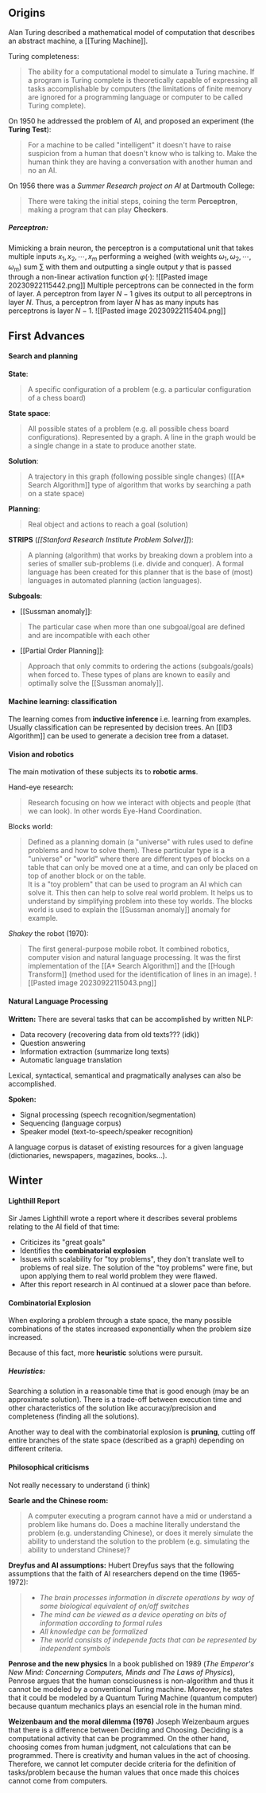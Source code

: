## Origins 
Alan Turing described a mathematical model of computation that describes an abstract machine, a [[Turing Machine]]. 

Turing completeness:
> The ability for a computational model to simulate a Turing machine. If a program is Turing complete is theoretically capable of expressing all tasks accomplishable by computers (the limitations of finite memory are ignored for a programming language or computer to be called Turing complete).

On 1950 he addressed the problem of AI, and proposed an experiment (the **Turing Test**):
> For a machine to be called "intelligent" it doesn't have to raise suspicion from a human that doesn't know who is talking to.  Make the human think they are having a conversation with another human and no an AI. 

On 1956 there was a _Summer Research project on AI_ at Dartmouth College:
> There were taking the initial steps, coining the term **Perceptron**, making a program that can play **Checkers**. 

##### Perceptron:
Mimicking a brain neuron, the perceptron is a computational unit that takes multiple inputs $x_1, x_2, \cdots, x_m$ performing a weighed (with weights $\omega_1, \omega_2, \cdots, \omega_m$) sum $\sum$ with them and outputting a single output $y$ that is passed through a non-linear activation function $\varphi (\cdot)$:
![[Pasted image 20230922115442.png]]
Multiple perceptrons can be connected in the form of layer. A perceptron from layer $N-1$ gives its output to all perceptrons in layer $N$. Thus, a perceptron from layer $N$ has as many inputs has perceptrons is layer $N-1$. 
![[Pasted image 20230922115404.png]]

## First Advances
#### Search and planning
**State**:
>A specific configuration of a problem (e.g. a particular configuration of a chess board)

**State space**:
>All possible states of a problem (e.g. all possible chess board configurations). Represented by a graph. A line in the graph would be a single change in a state to produce another state. 

**Solution**:
>A trajectory in this graph (following possible single changes) ([[A* Search Algorithm]] type of algorithm that works by searching a path on a state space)

**Planning**: 
>Real object and actions to reach a goal (solution)

**STRIPS** (_[[Stanford Research Institute Problem Solver]]_):
> A planning (algorithm) that works by breaking down a problem into a series of smaller sub-problems (i.e. divide and conquer). A formal language has been created for this planner that is the base of (most) languages in automated planning (action languages).

**Subgoals**:
- [[Sussman anomaly]]:
> The particular case when more than one subgoal/goal are defined and are incompatible with each other
- [[Partial Order Planning]]:
>Approach that only commits to ordering the actions (subgoals/goals) when forced to. These types of plans are known to easily and optimally solve the [[Sussman anomaly]]. 

#### Machine learning: classification
The learning comes from **inductive inference** i.e. learning from examples.
Usually classification can be represented by decision trees. 
An [[ID3 Algorithm]] can be used to generate a decision tree from a dataset. 

#### Vision and robotics 
The main motivation of these subjects its to **robotic arms**.

Hand-eye research:
> Research focusing on how we interact with objects and people (that we can look). In other words Eye-Hand Coordination. 

Blocks world:
> Defined as a planning domain (a "universe" with rules used to define problems and how to solve them). These particular type is a "universe" or "world" where there are different types of blocks on a table that can only be moved one at a time, and can only be placed on top of another block or on the table.  
> It is a "toy problem" that can be used to program an AI which can solve it. This then can help to solve real world problem. It helps us to understand by simplifying problem into these toy worlds. 
> The blocks world is used to explain the [[Sussman anomaly]] anomaly for example. 

_Shakey_ the robot (1970):
> The first general-purpose mobile robot. It combined robotics, computer vision and natural language processing. It was the first implementation of the [[A* Search Algorithm]] and the [[Hough Transform]] (method used for the identification of lines in an image). 
![[Pasted image 20230922115043.png]]


#### Natural Language Processing 
**Written:**
There are several tasks that can be accomplished by written NLP:
- Data recovery (recovering data from old texts??? (idk))
- Question answering
- Information extraction (summarize long texts)
- Automatic language translation

Lexical, syntactical, semantical and pragmatically analyses can also be accomplished. 

**Spoken:**
- Signal processing (speech recognition/segmentation)
- Sequencing (language corpus)
- Speaker model (text-to-speech/speaker recognition)

A language corpus is dataset of existing resources for a given language (dictionaries, newspapers, magazines, books...).

## Winter
#### Lighthill Report
Sir James Lighthill wrote a report where it describes several problems relating to the AI field of that time:
- Criticizes its "great goals"
- Identifies the **combinatorial explosion**
- Issues with scalability for "toy problems", they don't translate well to problems of real size. The solution of the "toy problems" were fine, but upon applying them to real world problem they were flawed. 
- After this report research in AI continued at a slower pace than before. 

#### Combinatorial Explosion
When exploring a problem through a state space, the many possible combinations of the states increased exponentially when the problem size increased. 

Because of this fact, more **heuristic** solutions were pursuit. 
##### Heuristics:
Searching a solution in a reasonable time that is good enough (may be an approximate solution). 
There is a trade-off between execution time and other characteristics of the solution like accuracy/precision and completeness (finding all the solutions). 

Another way to deal with the combinatorial explosion is **pruning**, cutting off entire branches of the state space (described as a graph) depending on different criteria.  

#### Philosophical criticisms
Not really necessary to understand (i think)

**Searle and the Chinese room:**
>A computer executing a program cannot have a mid or understand a problem like humans do. 
>Does a machine literally understand the problem (e.g. understanding Chinese), or does it merely simulate the ability to understand the solution to the problem (e.g. simulating the ability to understand Chinese)?

**Dreyfus and AI assumptions:**
Hubert Dreyfus says that the following assumptions that the faith of AI researchers depend on the time (1965-1972):
> - _The brain processes information in discrete operations by way of some biological equivalent of on/off switches_
> - _The mind can be viewed as a device operating on bits of information according to formal rules_
> - _All knowledge can be formalized_
> - _The world consists of independe facts that can be represented by independent symbols_

**Penrose and the new physics**
In a book published on 1989 (_The Emperor's New Mind: Concerning Computers, Minds and The Laws of Physics_), Penrose argues that the human consciousness is non-algorithm and thus it cannot be modeled by a conventional Turing machine. 
Moreover, he states that it could be modeled by a Quantum Turing Machine (quantum computer) because quantum mechanics plays an esencial role in the human mind.

**Weizenbaum and the moral dilemma (1976)**
Joseph Weizenbaum argues that there is a difference between Deciding and Choosing. 
Deciding is a computational activity that can be programmed. On the other hand, choosing comes from human judgment, not calculations that can be programmed. There is creativity and human values in the act of choosing. 
Therefore, we cannot let computer decide criteria for the definition of tasks/problem because the human values that once made this choices cannot come from computers.
